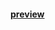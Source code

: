 #### [preview](https://hiroyukisakamoto.github.io/rtp_sfpc_fall21/w02_johnwhiteney/bin/w2_johnwhiteney.html)